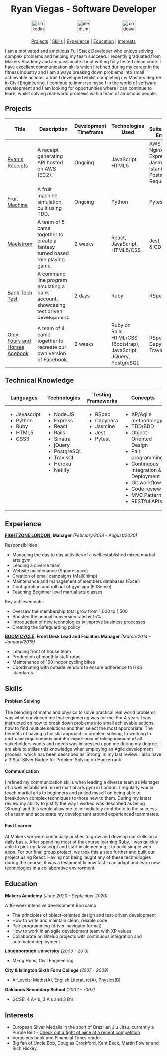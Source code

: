 <h1 align="center">Ryan Viegas - Software Developer</h1>

<p align="center">
 
<a href="https://www.linkedin.com/in/ryan-viegas-115002195/">
<img src="https://www.iconfinder.com/data/icons/free-social-icons/67/linkedin_circle_color-512.png" alt="linkedin" hspace="50" height="42" width="42"></a>

<a href="https://www.hackerrank.com/rjkviegas">
<img src="https://res-1.cloudinary.com/crunchbase-production/image/upload/c_lpad,h_170,w_170,f_auto,b_white,q_auto:eco/lqlkg85sw4sgmp2xvznh" alt="medium" hspace="50" height="42" width="42"></a>

<a href="https://www.codewars.com/users/rjkviegas/">
<img src="https://gitlab.com/uploads/-/system/project/avatar/12144548/codewars-logo.png" alt="codewars" hspace="50" height="42" width="42"></a></p>

 <div align="center">
 
[Projects](#projects) |
[Skills](#skills) |
[Experience](#experience) |
[Education](#education) |
[Interests](#interests)

</div>

<p>I am a motivated and ambitious Full Stack Developer who enjoys solving complex problems and helping my team succeed. I recently graduated from Makers Academy and am passionate about writing fully tested clean code. I have excellent communication skills which I refined during my career in the fitness industry and I am always breaking down problems into small achievable actions, a trait I developed whilst completing my Masters degree in Civil Engineering. I continue to immerse myself in the world of software development and I am looking for opportunities where I can continue to learn, whilst solving real-world problems with a team of ambitious people.</p>

## Projects
| Title | Description | Development Timeframe | Technologies Used | Test Suites/CIs/CDs Employed | Deployment |
|--|--|--|--|--|--|
| [Ryan's Receipts](https://github.com/rjkviegas/ryans=receipts) | A receipt generating API hosted on AWS (EC2). | Ongoing | JavaScript, HTML5 | AWS (EC2), Nginx, PM2, Express, Jasmine, Istanbul, Postman-Request| http://3.8.131.158/makereceipt |
| [Fruit Machine](https://github.com/rjkviegas/fruit-machine) | A fruit machine simulation, built using TDD. | Ongoing | Python | Pytest| N/A |
| [Maelstrom](https://github.com/rjkviegas/Maelstrom)| A team of 5 came together to create a fantasy turned based role playing game.| 2 weeks| React, JavaScript, HTML5/CSS| Jest, Travis CI & CD |[Netlify Deployment](https://maelstrom-rpg.netlify.app/)|
| [Bank Tech Test](https://github.com/rjkviegas/bank-tech-test) | A command line program emulating a bank account, showcasing test driven development. | 2 days | Ruby | RSpec| N/A |
| [Only Fours and Horses Acebook](https://github.com/rjkviegas/acebook-onlyfoursandhorses)| A team of 4 came together to recreate our own version of Facebook.| 2 weeks | Ruby on Rails, HTML/CSS (Bootstrap), JavaScript, JQuery, PostgreSQL| RSpec, Capybara, Travis CI & CD | [Heroku deployment](http://intense-scrubland-58731.herokuapp.com)|

## Technical Knowledge

<table>
  <thead>
    <tr>
      <th>Languages</th>
      <th>Technologies</th>
      <th>Testing Frameworks</th>
      <th>Concepts</th>
      <th>Tools</th>
    </tr>
  </thead>
  <tbody>
    <tr>
      <td style="vertical-align: top">
        <ul>
          <li>Javascript</li>
          <li>Python</li>
          <li>Ruby</li>
          <li>HTML5</li>
          <li>CSS3</li>
        </ul>
      </td>
      <td style="vertical-align: top">
        <ul>
          <li>Node.JS</li>
          <li>Express</li>
          <li>React</li>
          <li>Rails</li>
          <li>Sinatra</li>
          <li>jQuery</li>
          <li>PostgreSQL</li>
          <li>TravisCI</li>
          <li>Heroku</li>
          <li>Netlify</li>
        </ul>
      </td>
      <td style="vertical-align: top">
        <ul>
          <li>RSpec</li>
          <li>Capybara</li>
          <li>Jasmine</li>
          <li>Jest</li>
          <li>Pytest</li>
        </ul>
      </td>
      <td style="vertical-align: top">
        <ul>
          <li>XP/Agile methodology</li>
          <li>TDD/BDD</li>
          <li>Object-Oriented Design</li>
          <li>Pair programming</li>
          <li>Continuous Integration & Deployment</li>
          <li>Git workflow</li>
          <li>Code review</li>
          <li>MVC Pattern</li>
          <li>RESTful APIs</li>
        </ul>
      </td>
      <td style="vertical-align: top">
        <ul>
          <li>VSCode</li>
          <li>Git</li>
          <li>OSX</li>
          <li>WSL2</li>
          <li>AWS</li>
          <li>Nginx</li>
        </ul>
      </td>
    </tr>
  </tbody>
</table>


## Experience

**[FIGHTZONE LONDON](https://www.fightzonelondon.co.uk/), Manager**
_(February/2018 - August/2020)_

Responsibilities :

- Managing the day to day activities of a well established mixed martial arts gym
- Leading a diverse team
- Website maintenance (Squarespace)
- Creation of email campaigns (MailChimp)
- Maintenance and management of members databases (Excel)
- Configuration and roll out of gym app (FitSense)
- Teaching Beginner level martial arts classes


Key achievements:

- Oversaw the membership total grow from 1,000 to 1,500
- Boosted the annual conversion rate by 15%
- Introduction of new technologies to improve business processes
- Creating the Safeguarding policy

**[BOOM CYCLE](https://www.boomcycle.co.uk/), Front Desk Lead and Facilities Manager**
_(March/2014 - January/2018)_

- Leading front of house team
- Production of monthly staff rotas 
- Maintenance of 100 indoor cycling bikes
- Coordinating with outside vendors to ensure adherence to H&S standards

## Skills

#### Problem Solving

The blending of maths and physics to solve practical real world problems was what convinced me that engineering was for me. For 4 years I was instructed on how to break down problems into small achievable actions, how to find multiple solutions and then select the most appropriate. The benefits of having a holistic approach to problem solving, to working to end-user requirements and the importance of taking account of all stakeholders wants and needs was impressed upon me during my degree. I am able to utilise this knowledge when employing an Agile development process, which has been described as 'Strong' in my last review. I also have a 3 Star Silver Badge for Problem Solving on Hackerrank.

#### Communication

I refined my communication skills when leading a diverse team as Manager of a well established mixed martial arts gym in London. I regularly would teach martial arts to beginners and prided myself on being able to breakdown complex techniques to those new to them. During my latest review my ability to justify the way I worked was described as being 'Strong' and this would allow me to immediately contribute to the success of a team and accelerate my development around experienced teammates.

#### Fast Learner
At Makers we were continually pushed to grow and develop our skills on a daily basis. After spending most of the course learning Ruby, I was quickly able to pick up Javascript and start implementing it to build simple web apps. For our final group project, we took this a step further and built our project using React. Having not being taught any of these technologies during the course, it was a testament to how fast I can adapt and learn new technologies in a collaborative environment.

## Education

**Makers Academy**
_(June 2020 - September 2020)_

A 16-week intensive development Bootcamp

- The principles of object-oriented design and test-driven development
- How to write and maintain clean, reliable code
- Pair-programming (driver-navigator format)
- How to work in an agile development team with XP values
- Collaborate on GitHub projects with continuous integration and automated deployment

**Loughborough University**
_(2009 - 2013)_ 
- MEng Hons, Civil Engineering

**City & Islington Sixth Form College**
_(2007 - 2009)_ 
- A-Levels: Maths(A), English Literature(A), Physics(B)

**Oaklands Secondary School**
_(2002 - 2007)_ 
- GCSE: 4 A*'s, 3 A's and 3 B's

## Interests
* European Silver Medalis in the sport of Brazilian Jiu Jitsu, currently a Purple Belt - [Check out a fight of mine at a recent competition](https://www.youtube.com/watch?v=HnCic_9FHy8)
* Voracious book and Financial Times reader
* Big fan of Uncle Bob, Douglas Crockford, Kent Beck, Martin Fowler and Rich Hickey
